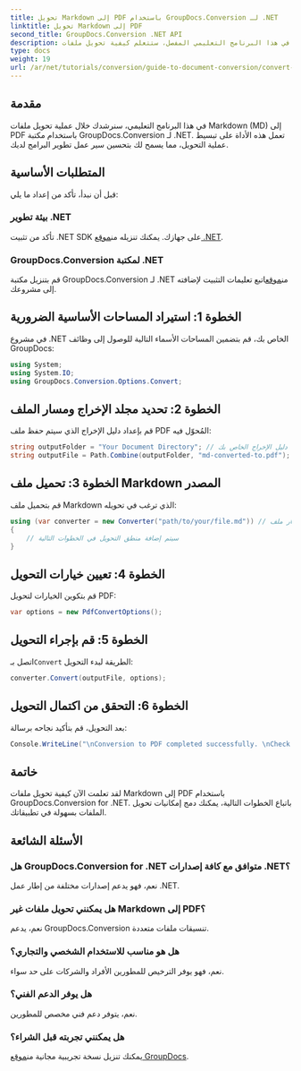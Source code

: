 ```yaml
---
title: تحويل Markdown إلى PDF باستخدام GroupDocs.Conversion لـ .NET
linktitle: تحويل Markdown إلى PDF
second_title: GroupDocs.Conversion .NET API
description: في هذا البرنامج التعليمي المفصل، ستتعلم كيفية تحويل ملفات Markdown (MD) بسهولة إلى تنسيق المستندات المحمولة (PDF) باستخدام مكتبة GroupDocs.Conversion لـ .NET.
type: docs
weight: 19
url: /ar/net/tutorials/conversion/guide-to-document-conversion/convert-markdown-to-pdf/
---
```

## مقدمة

في هذا البرنامج التعليمي، سنرشدك خلال عملية تحويل ملفات Markdown (MD) إلى PDF باستخدام مكتبة GroupDocs.Conversion لـ .NET. تعمل هذه الأداة على تبسيط عملية التحويل، مما يسمح لك بتحسين سير عمل تطوير البرامج لديك.

## المتطلبات الأساسية

قبل أن نبدأ، تأكد من إعداد ما يلي:

### بيئة تطوير .NET
 تأكد من تثبيت .NET SDK على جهازك. يمكنك تنزيله من[موقع .NET](https://dotnet.microsoft.com/download).

### GroupDocs.Conversion لمكتبة .NET
 قم بتنزيل مكتبة GroupDocs.Conversion لـ .NET من[موقع](https://releases.groupdocs.com/conversion/net/)اتبع تعليمات التثبيت لإضافته إلى مشروعك.

## الخطوة 1: استيراد المساحات الأساسية الضرورية
في مشروع .NET الخاص بك، قم بتضمين المساحات الأسماء التالية للوصول إلى وظائف GroupDocs:

```csharp
using System;
using System.IO;
using GroupDocs.Conversion.Options.Convert;
```

## الخطوة 2: تحديد مجلد الإخراج ومسار الملف
قم بإعداد دليل الإخراج الذي سيتم حفظ ملف PDF المُحوّل فيه:

```csharp
string outputFolder = "Your Document Directory"; // حدد دليل الإخراج الخاص بك
string outputFile = Path.Combine(outputFolder, "md-converted-to.pdf");
```

## الخطوة 3: تحميل ملف Markdown المصدر
قم بتحميل ملف Markdown الذي ترغب في تحويله:

```csharp
using (var converter = new Converter("path/to/your/file.md")) // استبدله بمسار ملف MD الخاص بك
{
    // سيتم إضافة منطق التحويل في الخطوات التالية
}
```

## الخطوة 4: تعيين خيارات التحويل
قم بتكوين الخيارات لتحويل PDF:

```csharp
var options = new PdfConvertOptions();
```

## الخطوة 5: قم بإجراء التحويل
 اتصل بـ`Convert` الطريقة لبدء التحويل:

```csharp
converter.Convert(outputFile, options);
```

## الخطوة 6: التحقق من اكتمال التحويل
بعد التحويل، قم بتأكيد نجاحه برسالة:

```csharp
Console.WriteLine("\nConversion to PDF completed successfully. \nCheck output in {0}", outputFolder);
```

## خاتمة
لقد تعلمت الآن كيفية تحويل ملفات Markdown إلى PDF باستخدام GroupDocs.Conversion for .NET. باتباع الخطوات التالية، يمكنك دمج إمكانيات تحويل الملفات بسهولة في تطبيقاتك.

## الأسئلة الشائعة

### هل GroupDocs.Conversion for .NET متوافق مع كافة إصدارات .NET؟
نعم، فهو يدعم إصدارات مختلفة من إطار عمل .NET.

### هل يمكنني تحويل ملفات غير Markdown إلى PDF؟
نعم، يدعم GroupDocs.Conversion تنسيقات ملفات متعددة.

### هل هو مناسب للاستخدام الشخصي والتجاري؟
نعم، فهو يوفر الترخيص للمطورين الأفراد والشركات على حد سواء.

### هل يوفر الدعم الفني؟
نعم، يتوفر دعم فني مخصص للمطورين.

### هل يمكنني تجربته قبل الشراء؟
 يمكنك تنزيل نسخة تجريبية مجانية من[موقع GroupDocs](https://releases.groupdocs.com/conversion/net/).